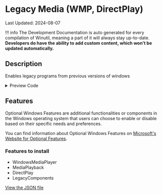 # Legacy Media (WMP, DirectPlay)

Last Updated: 2024-08-07


!!! info
     The Development Documentation is auto generated for every compilation of Winutil, meaning a part of it will always stay up-to-date. **Developers do have the ability to add custom content, which won't be updated automatically.**
## Description

Enables legacy programs from previous versions of windows

<!-- BEGIN CUSTOM CONTENT -->

<!-- END CUSTOM CONTENT -->

<details>
<summary>Preview Code</summary>

```json
{
  "Content": "Legacy Media (WMP, DirectPlay)",
  "Description": "Enables legacy programs from previous versions of windows",
  "category": "Features",
  "panel": "1",
  "Order": "a012_",
  "feature": [
    "WindowsMediaPlayer",
    "MediaPlayback",
    "DirectPlay",
    "LegacyComponents"
  ],
  "InvokeScript": [],
  "link": "https://christitustech.github.io/Winutil/dev/features/Features/legacymedia"
}
```

</details>

## Features


Optional Windows Features are additional functionalities or components in the Windows operating system that users can choose to enable or disable based on their specific needs and preferences.


You can find information about Optional Windows Features on [Microsoft's Website for Optional Features](https://learn.microsoft.com/en-us/windows/client-management/client-tools/add-remove-hide-features?pivots=windows-11).

### Features to install
- WindowsMediaPlayer
- MediaPlayback
- DirectPlay
- LegacyComponents


<!-- BEGIN SECOND CUSTOM CONTENT -->

<!-- END SECOND CUSTOM CONTENT -->


[View the JSON file](https://github.com/ChrisTitusTech/Winutil/tree/main/config/feature.json)

